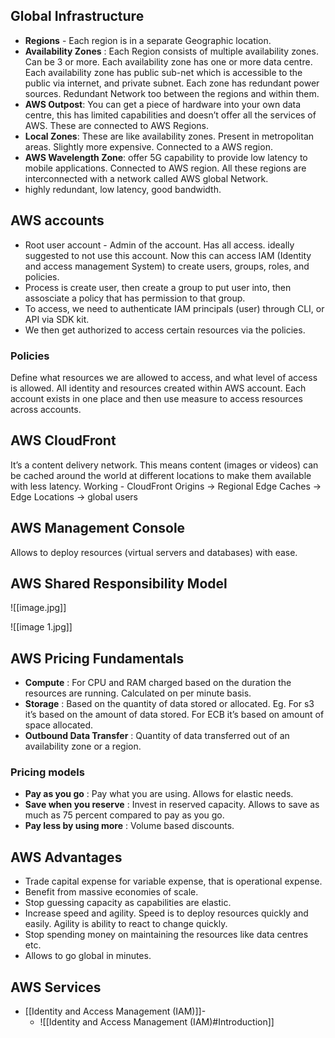 ## Global Infrastructure
- **Regions** - Each region is in a separate Geographic location.
- **Availability Zones** : Each Region consists of multiple availability zones. Can be 3 or more. Each availability zone has one or more data centre. Each availability zone has public sub-net which is accessible to the public via internet, and private subnet. Each zone has redundant power sources. Redundant Network too between the regions and within them.
- **AWS Outpost**: You can get a piece of hardware into your own data centre, this has limited capabilities and doesn’t offer all the services of AWS. These are connected to AWS Regions.
- **Local Zones**: These are like availability zones. Present in metropolitan areas. Slightly more expensive. Connected to a AWS region.
- **AWS Wavelength Zone**: offer 5G capability to provide low latency to mobile applications.  Connected to AWS region.
All these regions are interconnected with a network called AWS global Network.
- highly redundant, low latency, good bandwidth.

## AWS accounts
- Root user account - Admin of the account. Has all access. ideally suggested to not use this account. Now this can access IAM (Identity and access management System) to create users, groups, roles, and policies. 
- Process is create user, then create a group to put user into, then assosciate a policy that has permission to that group.
- To access, we need to authenticate IAM principals (user) through CLI, or API via SDK kit.
- We then get authorized to access certain resources via the policies.

### Policies
Define what resources we are allowed to access, and what level of access is allowed. All identity and resources created within AWS account. Each account exists in one place and then use measure to access resources across accounts.

## AWS CloudFront 
It’s a content delivery network. This means content (images or videos) can be cached around the world at different locations to make them available with less latency. 
Working -
CloudFront Origins -> Regional Edge Caches ->  Edge Locations -> global users 

## AWS Management Console
Allows to deploy resources (virtual servers and databases) with ease.

## AWS Shared Responsibility Model

![[image.jpg]]

![[image 1.jpg]]

## AWS Pricing Fundamentals 
- **Compute** : For CPU and RAM charged based on the duration the resources are running. Calculated on per minute basis. 
- **Storage** : Based on the quantity of data stored or allocated. Eg. For s3 it’s based on the amount of data stored. For ECB it’s based on amount of space allocated. 
- **Outbound Data Transfer** : Quantity of data transferred out of an availability zone or a region. 

### Pricing models 
- **Pay as you go** : Pay what you are using. Allows for elastic needs.
- **Save when you reserve** : Invest in reserved capacity. Allows to save as much as 75 percent compared to pay as you go.
- **Pay less by using more** : Volume based discounts.

## AWS Advantages 
- Trade capital expense for variable expense, that is operational expense.
- Benefit from massive economies of scale.
- Stop guessing capacity as capabilities are elastic.
- Increase speed and agility. Speed is to deploy resources quickly and easily. Agility is ability to react to change quickly. 
- Stop spending money on maintaining the resources like data centres etc. 
- Allows to go global in minutes. 

## AWS Services 

- [[Identity and Access Management (IAM)]]- 
	- ![[Identity and Access Management (IAM)#Introduction]]